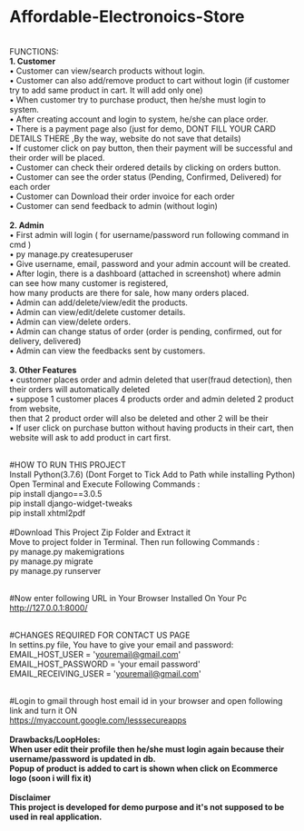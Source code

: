 # Affordable-Electronoics-Store

<br>
FUNCTIONS:<br>
<b>1. Customer </b>
<br>
•	Customer can view/search products without login.<br>
•	Customer can also add/remove product to cart without login (if customer try to add same product in cart. It will add only one)<br>
•	When customer try to purchase product, then he/she must login to system.<br>
•	After creating account and login to system, he/she can place order.<br>
•	There is a payment page also (just for demo, DONT FILL YOUR CARD DETAILS THERE ,By the way, website do not save that details)<br>
•	If customer click on pay button, then their payment will be successful and their order will be placed.<br>
•	Customer can check their ordered details by clicking on orders button.<br>
•	Customer can see the order status (Pending, Confirmed, Delivered) for each order<br>
•	Customer can Download their order invoice for each order<br>
•	Customer can send feedback to admin (without login)<br>
<br>
<b>2. Admin</b><br>
•	First admin will login ( for username/password run following command in cmd )<br>
•	py manage.py createsuperuser<br>
•	Give username, email, password and your admin account will be created.<br>
•	After login, there is a dashboard (attached in screenshot) where admin can see how many customer is registered, <br>how many products are there for sale, how many orders placed.<br>
•	Admin can add/delete/view/edit the products.<br>
•	Admin can view/edit/delete customer details.<br>
•	Admin can view/delete orders.<br>
•	Admin can change status of order (order is pending, confirmed, out for delivery, delivered)<br>
•	Admin can view the feedbacks sent by customers.<br>
<br>
<b>3. Other Features </b>        <br>
•	customer places order and admin deleted that user(fraud detection), then their orders will automatically deleted<br>
•	suppose 1 customer places 4 products order and admin deleted 2 product from website, <br>then that 2 product order will also be deleted and other 2 will be their<br>
•	If user click on purchase button without having products in their cart, then website will ask to add product in cart first.<br><br>

#HOW TO RUN THIS PROJECT<br>
Install Python(3.7.6) (Dont Forget to Tick Add to Path while installing Python)<br>
Open Terminal and Execute Following Commands :<br>
pip install django==3.0.5<br>
pip install django-widget-tweaks<br>
pip install xhtml2pdf<br>
<br>
#Download This Project Zip Folder and Extract it<br>
Move to project folder in Terminal. Then run following Commands :<br>
py manage.py makemigrations<br>
py manage.py migrate<br>
py manage.py runserver<br><br>

#Now enter following URL in Your Browser Installed On Your Pc<br>
http://127.0.0.1:8000/<br>
<br>

#CHANGES REQUIRED FOR CONTACT US PAGE<br>
In settins.py file, You have to give your email and password:<br>
EMAIL_HOST_USER = 'youremail@gmail.com'<br>
EMAIL_HOST_PASSWORD = 'your email password'<br>
EMAIL_RECEIVING_USER = 'youremail@gmail.com'<br><br>

#Login to gmail through host email id in your browser and open following link and turn it ON<br>
https://myaccount.google.com/lesssecureapps<br>
<br>
<b>Drawbacks/LoopHoles:<b><br>
When user edit their profile then he/she must login again because their username/password is updated in db.<br>
Popup of product is added to cart is shown when click on Ecommerce logo (soon i will fix it)<br>
<br>
<b>Disclaimer</b><br>
This project is developed for demo purpose and it's not supposed to be used in real application.<br>
